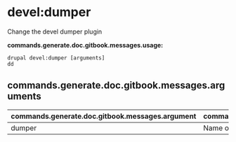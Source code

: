 # devel:dumper
Change the devel dumper plugin

**commands.generate.doc.gitbook.messages.usage:**
```
drupal devel:dumper [arguments]
dd
```

## commands.generate.doc.gitbook.messages.arguments
commands.generate.doc.gitbook.messages.argument | commands.generate.doc.gitbook.messages.details
---------|-------------
dumper | Name of the devel dumper plugin
